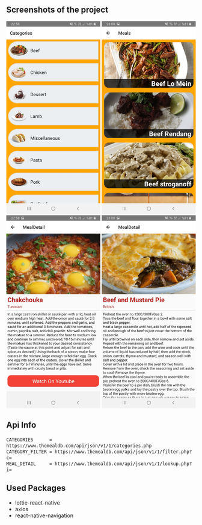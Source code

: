 ## Screenshots of the project

<img width="250" src="img/1.jpg"><img/>
<img width="250" src="img/2.jpg"><img/>
<img width="250" src="img/3.jpg"><img/>
<img width="250" src="img/4.jpg"><img/>

## Api Info
```
CATEGORIES      = https://www.themealdb.com/api/json/v1/1/categories.php
CATEGORY_FILTER = https://www.themealdb.com/api/json/v1/1/filter.php?c=
MEAL_DETAIL     = https://www.themealdb.com/api/json/v1/1/lookup.php?i=
```

## Used Packages

- lottie-react-native
- axios
- react-native-navigation